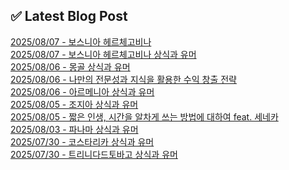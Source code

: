 
## ✅ Latest Blog Post
 
[2025/08/07 - 보스니아 헤르체고비나](https://3hongstore.tistory.com/385) <br/>
[2025/08/07 - 보스니아 헤르체고비나 상식과 유머](https://3hongstore.tistory.com/384) <br/>
[2025/08/06 - 몽골 상식과 유머](https://3hongstore.tistory.com/383) <br/>
[2025/08/06 - 나만의 전문성과 지식을 활용한 수익 창출 전략](https://3hongstore.tistory.com/382) <br/>
[2025/08/06 - 아르메니아 상식과 유머](https://3hongstore.tistory.com/381) <br/>
[2025/08/05 - 조지아 상식과 유머](https://3hongstore.tistory.com/380) <br/>
[2025/08/05 - 짧은 인생, 시간을 알차게 쓰는 방법에 대하여 feat. 세네카](https://3hongstore.tistory.com/379) <br/>
[2025/08/03 - 파나마 상식과 유머](https://3hongstore.tistory.com/378) <br/>
[2025/07/30 - 코스타리카 상식과 유머](https://3hongstore.tistory.com/377) <br/>
[2025/07/30 - 트리니다드토바고 상식과 유머](https://3hongstore.tistory.com/376) <br/>
